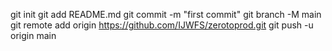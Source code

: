 git init
git add README.md
git commit -m "first commit"
git branch -M main
git remote add origin https://github.com/IJWFS/zerotoprod.git
git push -u origin main
